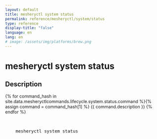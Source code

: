 ```yaml
---
layout: default
title: mesheryctl system status
permalink: reference/mesheryctl/system/status
type: reference
display-title: "false"
language: en
lang: en
# image: /assets/img/platforms/brew.png
---
```


<!-- Copy this template to create individual doc pages for each mesheryctl commands -->

<!-- Name of the command -->
# mesheryctl system status

## Description

{% for command_hash in site.data.mesheryctlcommands.lifecycle.system.status.command %}{% assign command = command_hash[1] %}
{{ command.description }}
{% endfor %}

<!-- Basic usage of the command -->
<pre class="codeblock-pre">
  <div class="codeblock">
    mesheryctl system status 
  </div>
</pre>

<!--## Examples

{% for command_hash in site.data.mesheryctlcommands.lifecycle.system.status.command %}{% assign command = command_hash[1] %}
{{ command.description }}
<pre class="codeblock-pre">
  <div class="codeblock">
  {{ command.usage }}
  </div>
</pre>
{% endfor %}
{% for flag_hash in site.data.mesheryctlcommands.lifecycle.system.status.flag %}{% assign flag = flag_hash[1] %}
{{ flag.description }}
<pre class="codeblock-pre">
  <div class="codeblock">
  {{ flag.usage }}
  </div>
</pre>
{% endfor %}
<br/>
-->

<!-- Options/Flags available in this command -->
<!-- ## Options

{% for flag_hash in site.data.mesheryctlcommands.lifecycle.system.status.flag %}{% assign flag = flag_hash[1] %}
{{ flag.description }}
<pre class="codeblock-pre">
  <div class="codeblock">
    {{ flag.flag }}
  </div>
</pre>
{% endfor %}
<br/>
-->
